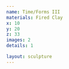 ```yaml
---
name: Time/Forms III
materials: Fired Clay
x: 10
y: 20
z: 33
images: 2
details: 1

layout: sculpture
---
```

